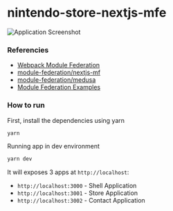 # nintendo-store-nextjs-mfe

![Application Screenshot](https://raw.githubusercontent.com/iamtchelo/nintendo-store-nextjs-mfe/main/screenshot.png)

### Referencies

- [Webpack Module Federation](https://webpack.js.org/concepts/module-federation/)
- [module-federation/nextjs-mf](https://github.com/module-federation/nextjs-mf)
- [module-federation/medusa](https://github.com/module-federation/medusa)
- [Module Federation Examples](https://github.com/module-federation/module-federation-examples)

### How to run

First, install the dependencies using yarn

```sh
yarn
```

Running app in dev environment

```sh
yarn dev
```

It will exposes 3 apps at `http://localhost`:

- `http://localhost:3000` - Shell Application
- `http://localhost:3001` - Store Application
- `http://localhost:3002` - Contact Application
